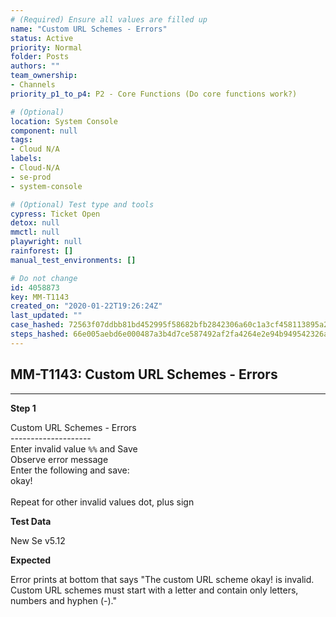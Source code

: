 ```yaml
---
# (Required) Ensure all values are filled up
name: "Custom URL Schemes - Errors"
status: Active
priority: Normal
folder: Posts
authors: ""
team_ownership: 
- Channels
priority_p1_to_p4: P2 - Core Functions (Do core functions work?)

# (Optional)
location: System Console
component: null
tags: 
- Cloud N/A
labels: 
- Cloud-N/A
- se-prod
- system-console

# (Optional) Test type and tools
cypress: Ticket Open
detox: null
mmctl: null
playwright: null
rainforest: []
manual_test_environments: []

# Do not change
id: 4058873
key: MM-T1143
created_on: "2020-01-22T19:26:24Z"
last_updated: ""
case_hashed: 72563f07ddbb81bd452995f58682bfb2842306a60c1a3cf458113895a21253fd077c21171c1b3a9d31c1bcf54b87723e
steps_hashed: 66e005aebd6e000487a3b4d7ce587492af2fa4264e2e94b949542326a2f0f977ac22cae7abeda4bd348cf0ec4f59cf1d
---
```


<!-- (Auto-generated) Based on frontmatter's "key" and "name" -->

## MM-T1143: Custom URL Schemes - Errors

---

**Step 1**

Custom URL Schemes - Errors\
\--------------------\
Enter invalid value `%%` and Save\
Observe error message\
Enter the following and save:\
okay!\
\
Repeat for other invalid values dot, plus sign

**Test Data**

New Se v5.12

**Expected**

Error prints at bottom that says "The custom URL scheme okay! is invalid. Custom URL schemes must start with a letter and contain only letters, numbers and hyphen (-)."
